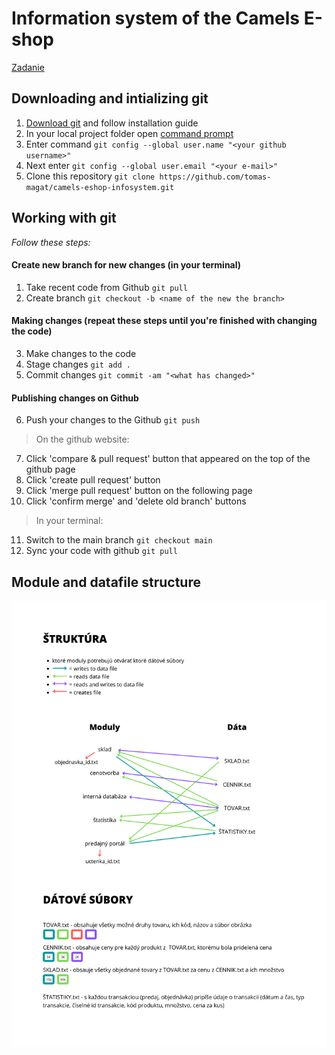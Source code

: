 # Information system of the Camels E-shop

[Zadanie](assets/zadanie.pdf)

## Downloading and intializing git

1. [Download git](https://git-scm.com/) and follow installation guide
2. In your local project folder open [command prompt](https://www.youtube.com/watch?v=bgSSJQolR0E)
3. Enter command `git config --global user.name "<your github username>"`
4. Next enter `git config --global user.email "<your e-mail>"`
5. Clone this repository `git clone https://github.com/tomas-magat/camels-eshop-infosystem.git`
 
## Working with git

*Follow these steps:*

#### Create new branch for new changes (in your terminal)
1. Take recent code from Github `git pull`
2. Create branch `git checkout -b <name of the new the branch>`

#### Making changes (repeat these steps until you're finished with changing the code)
3. Make changes to the code
4. Stage changes `git add .`
5. Commit changes `git commit -am "<what has changed>"`

#### Publishing changes on Github
6. Push your changes to the Github `git push`
> On the github website:
7. Click 'compare & pull request' button that appeared on the top of the github page
8. Click 'create pull request' button
9. Click 'merge pull request' button on the following page
10. Click 'confirm merge' and 'delete old branch' buttons
> In your terminal:
11. Switch to the main branch `git checkout main`
12. Sync your code with github `git pull`


## Module and datafile structure 

![](assets/STRUCTURE_2.png)
